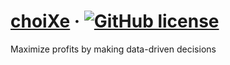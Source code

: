 # [choiXe](https://choixe.app) &middot; [![GitHub license](https://img.shields.io/badge/license-MIT-blue.svg?style=flat-square)](https://github.com/choiXe/choiXe/blob/main/LICENSE)
Maximize profits by making data-driven decisions
